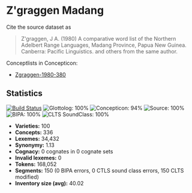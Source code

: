 # Z'graggen Madang

Cite the source dataset as

> Z'graggen, J A. (1980) A comparative word list of the Northern Adelbert Range Languages, Madang Province, Papua New Guinea. Canberra: Pacific Linguistics. and others from the same author.

Conceptlists in Concepticon:
- [Zgraggen-1980-380](http://concepticon.clld.org/contributions/Zgraggen-1980-380)

## Statistics


[![Build Status](https://travis-ci.org/lexibank/zgraggenmadang.svg?branch=master)](https://travis-ci.org/lexibank/zgraggenmadang)
![Glottolog: 100%](https://img.shields.io/badge/Glottolog-100%25-brightgreen.svg "Glottolog: 100%")
![Concepticon: 94%](https://img.shields.io/badge/Concepticon-94%25-green.svg "Concepticon: 94%")
![Source: 100%](https://img.shields.io/badge/Source-100%25-brightgreen.svg "Source: 100%")
![BIPA: 100%](https://img.shields.io/badge/BIPA-100%25-brightgreen.svg "BIPA: 100%")
![CLTS SoundClass: 100%](https://img.shields.io/badge/CLTS%20SoundClass-100%25-brightgreen.svg "CLTS SoundClass: 100%")

- **Varieties:** 100
- **Concepts:** 336
- **Lexemes:** 34,432
- **Synonymy:** 1.13
- **Cognacy:** 0 cognates in 0 cognate sets
- **Invalid lexemes:** 0
- **Tokens:** 168,052
- **Segments:** 150 (0 BIPA errors, 0 CTLS sound class errors, 150 CLTS modified)
- **Inventory size (avg):** 40.02